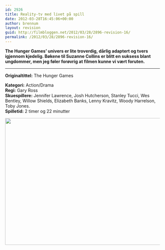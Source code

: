 ```yaml
---
id: 2926
title: Reality-tv med livet på spill
date: 2012-03-28T16:45:06+00:00
author: brennum
layout: revision
guid: http://filmbloggen.net/2012/03/28/2896-revision-16/
permalink: /2012/03/28/2896-revision-16/
---
```

**The Hunger Games&#8217; univers er lite troverdig, dårlig adaptert og tvers igjennom kjedelig. Bøkene til Suzanne Collins er blitt en suksess blant ungdommer, men jeg føler forøvrig at filmen kunne vi vært foruten.**  
****

**<!--more-->Originaltittel:** The Hunger Games

  
**Kategori:** Action/Drama  
**Regi:** Gary Ross  
**Skuespillere:** Jennifer Lawrence, Josh Hutcherson, Stanley Tucci, Wes Bentley, Willow Shields, Elizabeth Banks, Lenny Kravitz, Woody Harrelson, Toby Jones.  
**Spilletid:** 2 timer og 22 minutter

<a href="http://filmbloggen.net/?attachment_id=2912" rel="attachment wp-att-2912"><img class="alignnone size-large wp-image-2912" src="http://filmbloggen.net/wp-content/uploads//2012/03/the-hunger-games-movie-for-dummies-img-620x413.jpg" alt="" width="620" height="413" /></a>

&nbsp;